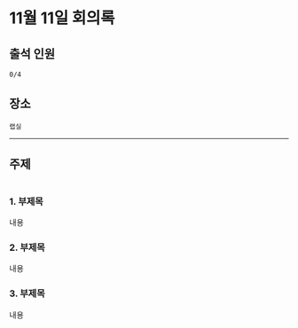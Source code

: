 # **11월 11일 회의록**

## **출석 인원**
```
0/4
```

## **장소**
```
랩실
```
---
## **주제**
```
```

### **1. 부제목**
내용

### **2. 부제목**
내용

### **3. 부제목**
내용
